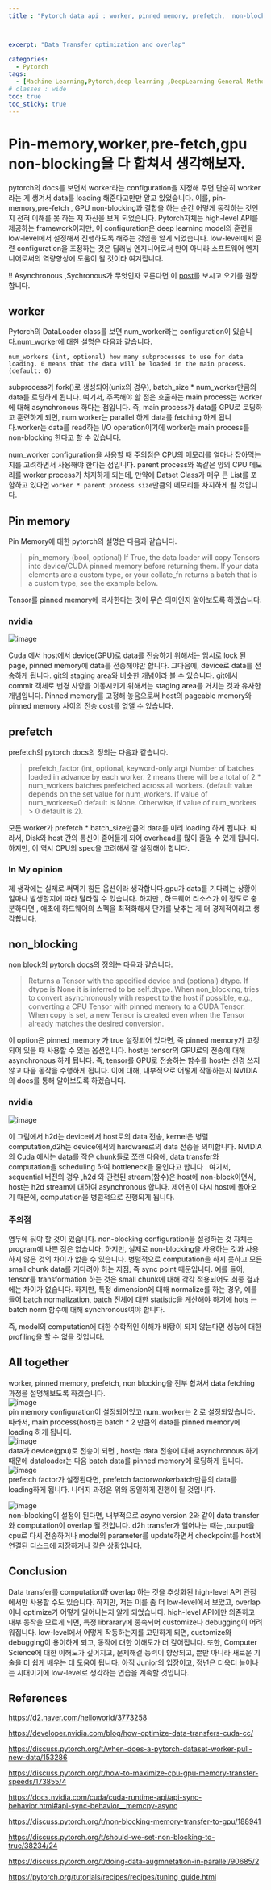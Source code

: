 ```yaml
---
title : "Pytorch data api : worker, pinned memory, prefetch,  non-blocking?? 이 것들이 다 설정되면 어떻게 작동할까요?"



excerpt: "Data Transfer optimization and overlap"

categories:
  - Pytorch
tags:
  - [Machine Learning,Pytorch,deep learning ,DeepLearning General Method,Pytorch data api]
# classes : wide
toc: true
toc_sticky: true
---
```

# Pin-memory,worker,pre-fetch,gpu non-blocking을 다 합쳐서 생각해보자. 
pytorch의 docs를 보면서 worker라는 configuration을 지정해 주면 단순히 worker라는 게 생겨서 data를 loading 해준다고만만 알고 있었습니다. 이를, pin-memory,pre-fetch , GPU non-blocking과 결합을 하는 순간 어떻게 동작하는 것인지 전혀 이해를 못 하는 저 자신을 보게 되었습니다. Pytorch자체는 high-level API를 제공하는 framework이지만, 이 configuration은 deep learning model의 훈련을 low-level에서 설정해서 진행하도록 해주는 것임을 알게 되었습니다. low-level에서 훈련 configuration을 조정하는 것은 딥러닝 엔지니어로서 만이  아니라 소프트웨어 엔지니어로써의 역량향상에 도움이 될 것이라 여겨집니다.  

!! Asynchronous ,Sychronous가 무엇인자 모른다면 이 [post](https://woongjoonchoi.github.io/development/Sync-vs-Async-Block-vs-Nonblock/)를 보시고 오기를 권장합니다. 
## worker
Pytorch의 DataLoader class를 보면 num_worker라는 configuration이 있습니다.num_worker에 대한 설명은 다음과 같습니다.
```
num_workers (int, optional) how many subprocesses to use for data loading. 0 means that the data will be loaded in the main process. (default: 0)
```

subprocess가 fork()로 생성되어(unix의 경우), batch_size * num_worker만큼의 data를 로딩하게 됩니다. 여기서, 주목해야 할 점은 호출하는 main process는 worker에 대해 asynchronous 하다는 점입니다. 즉, main process가 data를 GPU로 로딩하고 훈련하게 되면, num worker는 parallel 하게 data를 fetching 하게 됩니다.worker는 data를 read하는 I/O operation이기에 worker는 main process를 non-blocking 한다고 할 수 있습니다.

num_worker configuration을 사용할 때 주의점은 CPU의 메모리를 얼마나 잡아먹는지를 고려하면서 사용해야 한다는 점입니다. parent process와 똑같은 양의 CPU 메모리를 worker process가 차지하게 되는데, 만약에 Datset Class가 매우 큰 List를 포함하고 있다면 `worker * parent process size`만큼의 메모리를 차지하게 될 것입니다. 

## Pin memory

Pin Memory에 대한 pytorch의 설명은 다음과 같습니다.
>pin_memory (bool, optional) If True, the data loader will copy Tensors into device/CUDA pinned memory before returning them. If your data elements are a custom type, or your collate_fn returns a batch that is a custom type, see the example below.

Tensor를 pinned memory에 복사한다는 것이 무슨 의미인지 알아보도록 하겠습니다. 

### nvidia

![image](https://onedrive.live.com/embed?resid=7E81BBCD99889380%217834&authkey=%21ALlP7XyB6BzlyAo&width=717&height=379)

Cuda 에서 host에서 device(GPU)로 data를 전송하기 위해서는 임시로 lock 된 page, pinned memory에 data를 전송해야만 합니다. 그다음에, device로 data를 전송하게 됩니다. git의 staging area와 비슷한 개념이라 볼 수 있습니다. git에서 commit 객체로 변경 사항을 이동시키기 위해서는 staging area를 거치는 것과 유사한 개념입니다.
Pinned memory를 고정해 놓음으로써 host의 pageable memory와 pinned memory 사이의 전송 cost를 없앨 수 있습니다.  

## prefetch
prefetch의 pytorch docs의 정의는 다음과 같습니다.  

>prefetch_factor (int, optional, keyword-only arg) Number of batches loaded in advance by each worker. 2 means there will be a total of 2 * num_workers batches prefetched across all workers. (default value depends on the set value for num_workers. If value of num_workers=0 default is None. Otherwise, if value of num_workers > 0 default is 2).  

모든 worker가 prefetch * batch_size만큼의 data를 미리 loading 하게 됩니다. 따라서, Disk와 host 간의 통신이 줄어들게 되어 overhead를 많이 줄일 수 있게 됩니다. 하지만, 이 역시 CPU의 spec을 고려해서 잘 설정해야 합니다.  
### In My opinion
제 생각에는 실제로 써먹기 힘든 옵션이라 생각합니다.gpu가 data를 기다리는 상황이 얼마나 발생할지에 따라 달라질 수 있습니다. 하지만 ,  하드웨어 리소스가 이 정도로 충분하다면 , 애초에 하드웨어의 스펙을 최적화해서 단가를 낮추는 게 더 경제적이라고 생각합니다. 

## non_blocking
non block의 pytorch docs의 정의는 다음과 같습니다. 

> Returns a Tensor with the specified device and (optional) dtype. If dtype is None it is inferred to be self.dtype. When non_blocking, tries to convert asynchronously with respect to the host if possible, e.g., converting a CPU Tensor with pinned memory to a CUDA Tensor. When copy is set, a new Tensor is created even when the Tensor already matches the desired conversion.

이 option은 pinned_memory 가 true 설정되어 있다면, 즉 pinned memory가 고정되어 있을 때 사용할 수 있는 옵션입니다. host는 tensor의 GPU로의 전송에 대해 asynchronous 하게 됩니다. 즉, tensor를 GPU로 전송하는 함수를 host는 신경 쓰지 않고 다음 동작을 수행하게 됩니다. 이에 대해, 내부적으로 어떻게 작동하는지 NVIDIA의 docs를 통해 알아보도록 하겠습니다.


### nvidia
![image](https://onedrive.live.com/embed?resid=7E81BBCD99889380%217835&authkey=%21AK_rXcRO4cr-r1s&width=1139&height=727)  

이 그림에서 h2d는 device에서 host로의 data 전송, kernel은 병렬 computation,d2h는 device에서의 hardware로의 data 전송을 의미합니다.
NVIDIA의 Cuda 에서는 data를 작은 chunk들로 쪼갠 다음에, data transfer와 computation을 scheduling 하여 bottleneck을 줄인다고 합니다 .
여기서, sequential 버전의 경우 ,h2d 와 관련된 stream(함수)은 host에 non-block이면서, host는 h2d stream에 대하여 asynchronous 합니다. 제어권이 다시 host에 돌아오기 때문에, computation을 병렬적으로 진행되게 됩니다.

### 주의점

 염두에 둬야 할 것이 있습니다. non-blocking configuration을 설정하는 것 자체는 program에 나쁜 점은 없습니다. 하지만, 실제로 non-blocking을 사용하는 것과 사용하지 않은 것의 차이가 없을 수 있습니다. 병렬적으로 computation을 하지 못하고 모든 small chunk data를 기다려야 하는 지점, 즉 sync point 때문입니다. 예를 들어, tensor를 transformation 하는 것은 small chunk에 대해 각각 적용되어도 최종 결과에는 차이가 없습니다. 하지만, 특정 dimension에 대해 normalize를 하는 경우, 예를 들어 batch normalization, batch 전체에 대한 statistic을 계산해야 하기에 hots 는 batch norm 함수에 대해 synchronous여야 합니다.

 즉, model의 computation에 대한 수학적인 이해가 바탕이 되지 않는다면 성능에 대한 profiling을 할 수 없을 것입니다. 

## All together
worker, pinned memory, prefetch, non blocking을 전부 합쳐서 data fetching 과정을 설명해보도록 하겠습니다.  
![image](https://onedrive.live.com/embed?resid=7E81BBCD99889380%217836&authkey=%21AO0XjU31chGSrI8&width=730&height=414)  
pin memory configuration이 설정되어있고 num_worker는 2 로 설정되었습니다. 따라서, main process(host)는 batch * 2 만큼의 data를 pinned memory에 loading 하게 됩니다.  
![image](https://onedrive.live.com/embed?resid=7E81BBCD99889380%217837&authkey=%21AKiwiniQwNuDN2o&width=696&height=463)  
data가 device(gpu)로 전송이 되면 , host는 data 전송에 대해 asynchronous 하기 때문에 dataloader는 다음 batch data를 pinned memory에 로딩하게 됩니다.  
![image](https://onedrive.live.com/embed?resid=7E81BBCD99889380%217838&authkey=%21AE0hAnAwRJMia-4&width=750&height=451)  
prefetch factor가 설정된다면,  prefetch factor*worker*batch만큼의 data를 loading하게 됩니다. 나머지 과정은 위와 동일하게 진행이 될 것입니다.  

![image](https://onedrive.live.com/embed?resid=7E81BBCD99889380%217839&authkey=%21AJHSTuTRWcQ3g2s&width=1091&height=622)  
non-blocking이 설정이 된다면, 내부적으로 async version 2와 같이 data transfer와 computation이 overlap 될 것입니다. d2h transfer가 일어나는 때는 ,output을 cpu로 다시 전송하거나 model의 parameter를 update하면서 checkpoint를 host에 연결된 디스크에 저장하거나 같은 상황입니다.   

## Conclusion 

Data transfer를 computation과 overlap 하는 것을 추상화된 high-level API 관점에서만 사용할 수도 있습니다. 하지만, 저는 이를 좀 더 low-level에서 보았고, overlap이나 optimize가 어떻게 일어나는지 알게 되었습니다. high-level API에만 의존하고 내부 동작을 모르게 되면, 특정 librarary에 종속되어 customize나 debugging이 어려워집니다. low-level에서 어떻게 작동하는지를 고민하게 되면, customize와 debugging이 용이하게 되고, 동작에 대한 이해도가 더 깊어집니다. 또한, Computer Science에 대한 이해도가 깊어지고, 문제해결 능력이 향상되고, 뿐만 아니라 새로운 기술을 더 쉽게 배우는 데 도움이 됩니다. 아직 Junior의 입장이고, 정년은 더욱더 늘어나는 시대이기에 low-level로 생각하는 연습을 계속할 것입니다.

## References

https://d2.naver.com/helloworld/3773258


https://developer.nvidia.com/blog/how-optimize-data-transfers-cuda-cc/

https://discuss.pytorch.org/t/when-does-a-pytorch-dataset-worker-pull-new-data/153286


https://discuss.pytorch.org/t/how-to-maximize-cpu-gpu-memory-transfer-speeds/173855/4


https://docs.nvidia.com/cuda/cuda-runtime-api/api-sync-behavior.html#api-sync-behavior__memcpy-async


https://discuss.pytorch.org/t/non-blocking-memory-transfer-to-gpu/188941


https://discuss.pytorch.org/t/should-we-set-non-blocking-to-true/38234/24


https://discuss.pytorch.org/t/doing-data-augmnetation-in-parallel/90685/2


https://pytorch.org/tutorials/recipes/recipes/tuning_guide.html